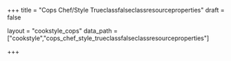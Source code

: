 +++
title = "Cops Chef/Style Trueclassfalseclassresourceproperties"
draft = false

layout = "cookstyle_cops"
data_path = ["cookstyle","cops_chef_style_trueclassfalseclassresourceproperties"]

+++

<!-- The content of this page is automatically generated from the
cops_chef_style_trueclassfalseclassresourceproperties.yml file in github.com/chef/cookstyle/docs-chef-io/data/cookstyle. -->
